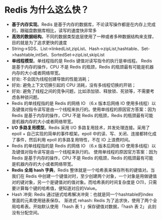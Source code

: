 # Redis 为什么这么快？
- **基于内存实现**。Redis 是基于内存的数据库，不论读写操作都是在内存上完成的，跟磁盘数据库相比，读写的速度快非常多
- **高效的数据结构**。不同的数据类型底层使用了一种或者多种数据结构来支撑，目的就是为了追求更快的速度
 - String->SDS、List->linkedList,zipList、Hash->zipList,hashtable、Set->hashtable,intSet、SortedSet->zipList,skipList
- **单线程模型**。单线程指的是 Redis 键值对读写指令的执行是单线程。 Redis 是基于内存的操作，CPU 不是 Redis 的瓶颈，Redis 的瓶颈最有可能是机器内存的大小或者网络带宽。 
 - 好处: 不会因为线程创建导致的性能消耗；
 - 好处: 避免上下文切换引起的 CPU 消耗，没有多线程切换的开销；
 - 好处: 避免了线程之间的竞争问题，比如添加锁、释放锁、死锁等，不需要考虑各种锁问题。   
  - Redis 的单线程指的是 Redis 的网络 IO （6.x 版本后网络 IO 使用多线程）以及键值对指令读写是由一个线程来执行的。使用单线程的原因官方答案：因为 Redis 是基于内存的操作，CPU 不是 Redis 的瓶颈，Redis 的瓶颈最有可能是机器内存的大小或者网络带宽。
- **I/O 多路复用模型**。Redis 采用 I/O 多路复用技术，并发处理连接。采用了 epoll + 自己实现的简单的事件框架。epoll 中的读、写、关闭、连接都转化成了事件，然后利用 epoll 的多路复用特性，不在 IO 上浪费时间。
 - Redis 的单线程指的是 Redis 的网络 IO （6.x 版本后网络 IO 使用多线程）以及键值对指令读写是由一个线程来执行的。
使用单线程的原因官方答案：因为 Redis 是基于内存的操作，CPU 不是 Redis 的瓶颈，Redis 的瓶颈最有可能是机器内存的大小或者网络带宽。 
- **Redis 全局 hash 字典**，Redis 整体就是一个哈希表来保存所有的键值对。当我们在 Redis 中创建一个键值对时，至少创建两个对象，一个对象是用做键值对的键对象，另一个是键值对的值对象。而哈希表的时间复杂度是 O(1)，只需要计算每个键的哈希值，便知道对应的Value。
 - Hash 冲突: Redis 通过链式哈希解决冲突：也就是同一个hashtable的index里面的元素使用链表保存。
渐进式 rehash: Redis 为了追求快，使用了两个全局哈希表。开始默认使用 「hash 表 1 」保存键值对数据，「hash 表 2」 此刻没有分配空间。